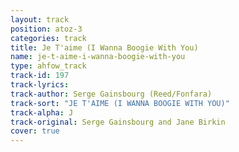 ```yaml
---
layout: track
position: atoz-3
categories: track
title: Je T'aime (I Wanna Boogie With You)
name: je-t-aime-i-wanna-boogie-with-you
type: ahfow_track
track-id: 197
track-lyrics: 
track-author: Serge Gainsbourg (Reed/Fonfara)
track-sort: "JE T'AIME (I WANNA BOOGIE WITH YOU)"
track-alpha: J
track-original: Serge Gainsbourg and Jane Birkin
cover: true
---
```

